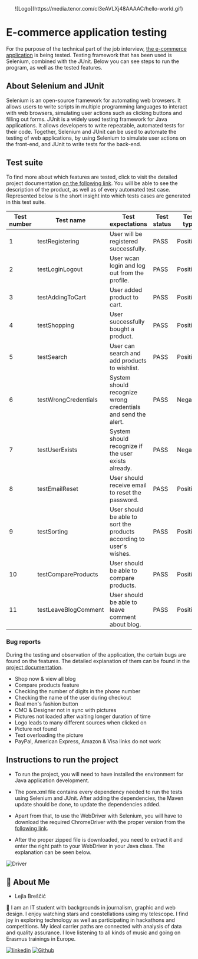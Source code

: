 <center> ![Logo](https://media.tenor.com/cI3eAVLXj48AAAAC/hello-world.gif) </center>


# E-commerce application testing
For the purpose of the technical part of the job interview, [the e-commerce application](https://shop.demoqa.com/) is being tested. Testing framework that has been used is Selenium, combined with the JUnit. Below you can see steps to run the program, as well as the tested features. 
## About Selenium and JUnit
Selenium is an open-source framework for automating web browsers. It allows users to write scripts in multiple programming languages to interact with web browsers, simulating user actions such as clicking buttons and filling out forms. JUnit is a widely used testing framework for Java applications. It allows developers to write repeatable, automated tests for their code. Together, Selenium and JUnit can be used to automate the testing of web applications, by using Selenium to simulate user actions on the front-end, and JUnit to write tests for the back-end.
## Test suite
To find more about which features are tested, click to visit the detailed project
documentation [on the following link](https://drive.google.com/drive/folders/1MDl8HWSn33nP5kmHbFEPQ8tgAe8rVJcH?usp=sharing).
You will be able to see the description of the product, as well as of every automated test case. Represented below is the short insight into which tests cases are generated in this test suite. 


Test number | Test name |Test expectations  | Test status | Test type |
--- | --- | --- | --- |--- |
1 | testRegistering | User will be registered successfully. | PASS | Positive  |
2 | testLoginLogout | User wcan login and log out from the profile. | PASS  | Positive |
3 | testAddingToCart | User added product to cart. | PASS  | Positive |
4 | testShopping | User successfully bought a product. | PASS | Positive
5 |testSearch | User can search and add products to wishlist.| PASS | Positive
6 | testWrongCredentials |System should recognize wrong credentials and send the alert. | PASS | Negative
7 | testUserExists | System should recognize if the user exists already. |PASS | Negative 
8 | testEmailReset | User should receive email to reset the password. | PASS | Positive
9 | testSorting | User should be able to sort the products according to user's wishes. | PASS | Positive
10 | testCompareProducts | User should be able to compare products. | PASS | Positive
11 | testLeaveBlogComment | User should be able to leave comment about blog. | PASS |Positive

### Bug reports
During the testing and observation of the application, the certain bugs are found on the features. The detailed explanation of them can be found in the [project documentation](https://drive.google.com/drive/folders/1MDl8HWSn33nP5kmHbFEPQ8tgAe8rVJcH?usp=sharing). 
- Shop now & view all blog 
- Compare products feature
- Checking the number of digits in the phone number
- Checking the name of the user during checkout
- Real men's fashion button
- CMO & Designer not in sync with pictures 
- Pictures not loaded after waiting longer duration of time
- Logo leads to many different sources when clicked on
- Picture not found 
- Text overloading the picture
- PayPal, American Express, Amazon & Visa links do not work




## Instructions to run the project
- To run the project, you will need to have installed the environment for Java application development. 

- The pom.xml file contains every dependency needed to run the tests using Selenium and JUnit. After adding the dependencies, the Maven update should be done, to update the dependencies added.
- Apart from that, to use the WebDriver with Selenium, you will have to download the required ChromeDriver with the proper version from the [following link](https://chromedriver.chromium.org/downloads). 
- After the proper zipped file is downloaded, you need to extract it and enter the right path to your WebDriver in your Java class. The explanation can be seen below. 

![Driver](https://static.javatpoint.com/tutorial/selenium/images/selenium-webdriver-first-test-case12.png)

## 🚀 About Me
- Lejla Breščić

🔗 I am an IT student with backgrounds in journalism, graphic and web design. I
enjoy watching stars and constellations using my telescope. I find joy in
exploring technology as well as participating in hackathons and
competitions. My ideal carrier paths are connected with analysis of data and quality assurance.
I love listening to all kinds of music and going on Erasmus
trainings in Europe.

[![linkedin](https://img.shields.io/badge/linkedin-0A66C2?style=for-the-badge&logo=linkedin&logoColor=white)](https://www.linkedin.com/in/lejlabrescic/)
[![Github](https://camo.githubusercontent.com/b2d1ae072c968dbeaf2232f0e1071ae5a7b218b11caec1ae5c69c10ef370a3cc/68747470733a2f2f696d672e736869656c64732e696f2f62616467652f6769746875622d2532333234323932652e7376673f267374796c653d666f722d7468652d6261646765266c6f676f3d676974687562266c6f676f436f6c6f723d7768697465)](https://github.com/lejlabrescic)
